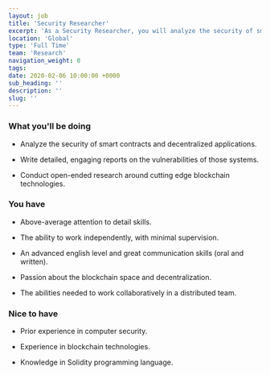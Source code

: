```yaml
---
layout: job
title: 'Security Researcher'
excerpt: 'As a Security Researcher, you will analyze the security of smart contracts and decentralized applications while conducting open-ended research around cutting edge blockchain technologies.'
location: 'Global'
type: 'Full Time'
team: 'Research'
navigation_weight: 0
tags:
date: 2020-02-06 10:00:00 +0000
sub_heading: ''
description: ''
slug: ''
---
```


<div class="requirements">
  <h3 class="job-description-title">What you'll be doing</h3>
  <ul>
    <li><p>
      Analyze the security of smart contracts and decentralized applications.
    </p></li>
    <li><p>
      Write detailed, engaging reports on the vulnerabilities of those systems.
    </p></li>
    <li><p>
      Conduct open-ended research around cutting edge blockchain technologies.
    </p></li>
  </ul>
</div>

<div class="requirements">
  <h3 class="job-description-title">You have</h3>
  <ul>
    <li><p>
      Above-average attention to detail skills. 
    </p></li>
    <li><p>
      The ability to work independently, with minimal supervision.
    </p></li>
    <li><p>
      An advanced english level and great communication skills (oral and written).
    </p></li>
    <li><p>
      Passion about the blockchain space and decentralization.
    </p></li>
    <li><p>
      The abilities needed to work collaboratively in a distributed team.
    </p></li>
  </ul>
</div>

<div class="requirements">
  <h3 class="job-description-title">Nice to have</h3>
  <ul>
    <li><p>
      Prior experience in computer security.
    </p></li>
    <li><p>
      Experience in blockchain technologies.
    </p></li>
    <li><p>
      Knowledge in Solidity programming language.
    </p></li>
  </ul>
</div>